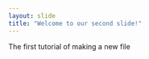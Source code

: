 ```yaml
---
layout: slide
title: "Welcome to our second slide!"
---
```

The first tutorial of making a new file
